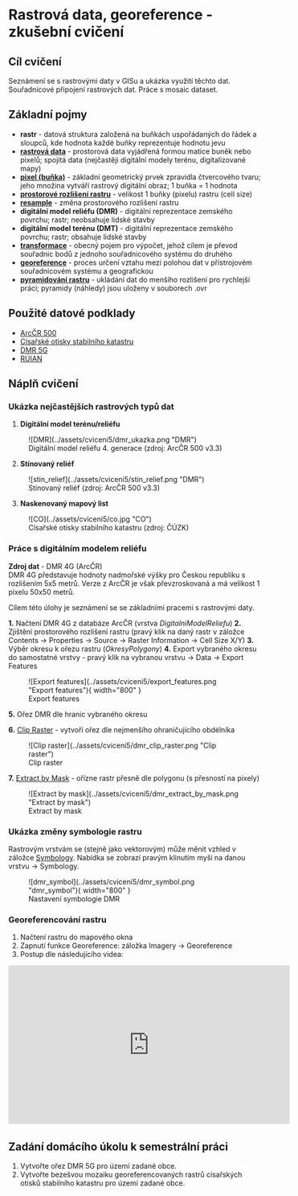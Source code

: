 # Rastrová data, georeference - zkušební cvičení

## Cíl cvičení

Seznámení se s rastrovými daty v GISu a ukázka využití těchto dat. Souřadnicové připojení rastrových dat. Práce s mosaic dataset.

## Základní pojmy

- **rastr** - datová struktura založená na buňkách uspořádaných do řádek a sloupců, kde hodnota každé buňky reprezentuje hodnotu jevu
- [**rastrová data**](https://pro.arcgis.com/en/pro-app/latest/help/data/imagery/introduction-to-raster-data.htm) - prostorová data vyjádřená formou matice buněk nebo pixelů; spojitá data (nejčastěji digitální modely terénu, digitalizované mapy)
- [**pixel (buňka)**](https://pro.arcgis.com/en/pro-app/latest/help/data/imagery/pixel-size-of-image-and-raster-data-pro-.htm) - základní geometrický prvek zpravidla čtvercového tvaru; jeho množina vytváří rastrový digitální obraz; 1 buňka = 1 hodnota
- [**prostorové rozlišení rastru**](https://pro.arcgis.com/en/pro-app/latest/tool-reference/environment-settings/cell-size.htm) - velikost 1 buňky (pixelu) rastru (cell size)
- [**resample**](https://pro.arcgis.com/en/pro-app/latest/tool-reference/data-management/resample.htm) - změna prostorového rozlišení rastru
- **digitální model reliéfu (DMR)** - digitální reprezentace zemského povrchu; rastr; neobsahuje lidské stavby
- **digitální model terénu (DMT)** - digitální reprezentace zemského povrchu; rastr; obsahuje lidské stavby
- [**transformace**](https://pro.arcgis.com/en/pro-app/latest/help/mapping/properties/geographic-coordinate-system-transformation.htm) - obecný pojem pro výpočet, jehož cílem je převod souřadnic bodů z jednoho souřadnicového systému do druhého
- [**georeference**](https://pro.arcgis.com/en/pro-app/3.0/help/data/imagery/overview-of-georeferencing.htm) - proces určení vztahu mezi polohou dat v přístrojovém souřadnicovém systému a geografickou
- [**pyramidování rastru**](https://pro.arcgis.com/en/pro-app/latest/help/data/imagery/raster-pyramids.htm) - ukládání dat do menšího rozlišení pro rychlejší práci; pyramidy (náhledy) jsou uloženy v souborech .ovr

## Použité datové podklady

- [ArcČR 500](../data/#arccr-500)
- [Císařské otisky stabilního katastru](../data/#cisarske-otisky-stabilniho-katastru)
- [DMR 5G](../data/#dmr-5g)
- [RÚIAN](../data/#ruian)

## Náplň cvičení

### Ukázka nejčastějších rastrových typů dat
1. **Digitální model terénu/reliéfu**

<figure markdown>
![DMR](../assets/cviceni5/dmr_ukazka.png "DMR")
    <figcaption>Digitální model reliéfu 4. generace (zdroj: ArcČR 500 v3.3)</figcaption>
</figure>

2. **Stínovaný reliéf**

<figure markdown>
![stin_relief](../assets/cviceni5/stin_relief.png "DMR")
    <figcaption>Stínovaný reliéf (zdroj: ArcČR 500 v3.3)</figcaption>
</figure>

3. **Naskenovaný mapový list**
<figure markdown>
![CO](../assets/cviceni5/co.jpg "CO")
    <figcaption>Císařské otisky stabilního katastru (zdroj: ČÚZK)</figcaption>
</figure>

### Práce s digitálním modelem reliéfu

**Zdroj dat** - DMR 4G (ArcČR)  
DMR 4G představuje hodnoty nadmořské výšky pro Českou republiku s rozlišením 5x5 metrů. Verze z ArcČR je však převzroskovaná a má velikost 1 pixelu 50x50 metrů.

Cílem této úlohy je seznámení se se základními pracemi s rastrovými daty.

**1.** Načtení DMR 4G z databáze ArcČR (vrstva *DigitalniModelReliefu*)
**2.** Zjištění prostorového rozlišení rastru (pravý klik na daný rastr v záložce Contents -> Properties -> Source -> Raster Information -> Cell Size X/Y)
**3.** Výběr okresu k ořezu rastru (*OkresyPolygony*)
**4.** Export vybraného okresu do samostatné vrstvy - pravý klik na vybranou vrstvu -> Data -> Export Features

<figure markdown>
  ![Export features](../assets/cviceni5/export_features.png "Export features"){ width="800" }
  <figcaption>Export features</figcaption>
</figure>

**5.** Ořez DMR dle hranic vybraného okresu

**6.** [Clip Raster](https://pro.arcgis.com/en/pro-app/latest/tool-reference/data-management/clip.htm) - vytvoří ořez dle nejmenšího ohraničujícího obdélníka

<figure markdown>
![Clip raster](../assets/cviceni5/dmr_clip_raster.png "Clip raster")
    <figcaption>Clip raster</figcaption>
</figure>

**7.** [Extract by Mask](https://pro.arcgis.com/en/pro-app/latest/tool-reference/spatial-analyst/extract-by-mask.htm) - ořízne rastr přesně dle polygonu (s přesností na pixely)

<figure markdown>
![Extract by mask](../assets/cviceni5/dmr_extract_by_mask.png "Extract by mask")
    <figcaption>Extract by mask</figcaption>
</figure>

### Ukázka změny symbologie rastru
Rastrovým vrstvám se (stejně jako vektorovým) může měnit vzhled v záložce [Symbology](https://pro.arcgis.com/en/pro-app/latest/help/data/imagery/symbology-pane.htm). Nabídka se zobrazí pravým klinutím myši na danou vrstvu -> Symbology.

<figure markdown>
  ![dmr_symbol](../assets/cviceni5/dmr_symbol.png "dmr_symbol"){ width="800" }
  <figcaption>Nastavení symbologie DMR</figcaption>
</figure>

### Georeferencování rastru

1. Načtení rastru do mapového okna
2. Zapnutí funkce Georeference: záložka Imagery -> Georeference
3. Postup dle následujícího videa:

<div style="text-align: center;">
<iframe width="560" height="315" src="https://www.youtube.com/embed/H7m7rX9fswE" title="YouTube video player" frameborder="0" allow="accelerometer; autoplay; clipboard-write; encrypted-media; gyroscope; picture-in-picture; web-share" allowfullscreen></iframe>
</div>

## Zadání domácího úkolu k semestrální práci

1. Vytvořte ořez DMR 5G pro území zadané obce.
2. Vytvořte bezešvou mozaiku georeferencovaných rastrů císařských otisků stabilního katastru pro území zadané obce.
